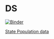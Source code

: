 # DS

[![Binder](https://mybinder.org/badge_logo.svg)](https://mybinder.org/v2/gh/fm75/DS/master?urlpath=lab)

[State Population data](
https://www2.census.gov/programs-surveys/popest/datasets/2010-2019/state/detail/SCPRC-EST2019-18+POP-RES.csv)